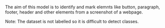 The aim of this model is to identify and mark elemnts like button, paragraph, footer, header and other elements from a screenshot of a webpage.

Note: The dataset is not labelled so it is difficult to detect classes.